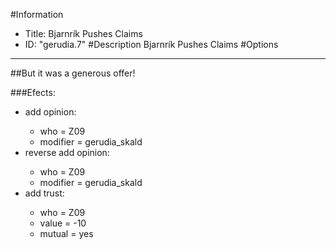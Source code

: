 #Information
 - Title: Bjarnrík Pushes Claims
 - ID: "gerudia.7"
#Description
Bjarnrík Pushes Claims
#Options

___
##But it was a generous offer!

###Efects:<ul><li>add opinion:</li><ul><li>who = Z09</li><li>modifier = gerudia_skald</li></ul><li>reverse add opinion:</li><ul><li>who = Z09</li><li>modifier = gerudia_skald</li></ul><li>add trust:</li><ul><li>who = Z09</li><li>value = -10</li><li>mutual = yes</li></ul></ul>

